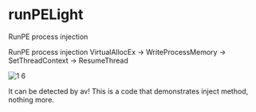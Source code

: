 # runPELight
RunPE process injection

RunPE process injection
VirtualAllocEx -> WriteProcessMemory -> SetThreadContext -> ResumeThread

![1 6](https://github.com/impr0ver/runPELight/assets/146122577/671c86b1-65eb-46bb-b6d5-6b441d0349ef)

It can be detected by av!
This is a code that demonstrates inject method, nothing more.

